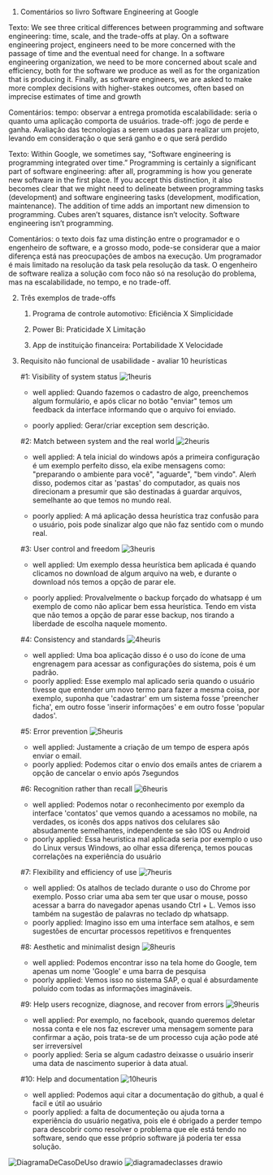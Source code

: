 1. Comentários so livro Software Engineering at Google 

Texto: 
We see three critical differences between programming and software engineering: time, scale, and the trade-offs at play. On a software engineering project, engineers need to be more concerned with the passage of time and the eventual need for change.
In a software engineering organization, we need to be more concerned about scale and efficiency, both for the software we produce as well as for the organization that is producing it. Finally, as software engineers, we are asked to make more complex decisions with higher-stakes outcomes,
often based on imprecise estimates of time and growth

Comentários:
tempo: observar a entrega promotida
escalabilidade: seria o quanto uma aplicação comporta de usuários.
trade-off: jogo de perde e ganha. Avaliação das tecnologias a serem usadas para realizar um projeto, levando em consideração o que será ganho e o que será perdido

Texto:
Within Google, we sometimes say, “Software engineering is programming integrated over time.” Programming is certainly a significant part of software engineering: after all, programming is how you generate new software in the first place. If you accept this distinction,
it also becomes clear that we might need to delineate between programming tasks (development) and software engineering tasks (development, modification, maintenance). The addition of time adds an important new dimension to programming. Cubes aren’t squares, distance isn’t velocity. Software engineering isn’t programming.

Comentários:
o texto dois faz uma distinção entre o programador e o engenheiro de software, e a grosso modo, pode-se considerar que a maior diferença está 
nas preocupações de ambos na execução. Um programador é mais limitado na resolução da task pela resolução da task. O engenheiro de software 
realiza a solução com foco não só na resolução do problema, mas na escalabilidade, no tempo, e no trade-off.

2. Três exemplos de trade-offs 

    1. Programa de controle automotivo: Eficiência X Simplicidade

    2. Power Bi: Praticidade X Limitação

    3. App de instituição financeira: Portabilidade X Velocidade


3. Requisito não funcional de usabilidade - avaliar 10 heurísticas 

   #1: Visibility of system status
![1heuris](https://github.com/JulioFreitas07/BERTOTI/assets/127301327/97b74151-46f6-43e9-b973-0d380982d517)
   
    - well applied: Quando fazemos o cadastro de algo, preenchemos algum formulário, e após clicar no botão "enviar" temos um feedback da interface informando que o arquivo foi enviado.
    
    - poorly applied: Gerar/criar exception  sem descrição.

    #2: Match between system and the real world
![2heuris](https://github.com/JulioFreitas07/BERTOTI/assets/127301327/24c08310-717c-42b3-b378-e7370933529b)

 
    - well applied: A tela inicial do windows após a primeira configuração é um exemplo perfeito disso, ela exibe mensagens como: "preparando o ambiente para você", "aguarde", "bem vindo". Aleḿ disso, podemos citar as 'pastas' do computador, as quais nos direcionam a presumir que são destinadas á guardar arquivos, semelhante ao que temos no mundo real.

    - poorly applied: A má aplicação dessa heurística traz confusão para o usuário, pois pode sinalizar algo que não faz sentido com o mundo real. 

    #3: User control and freedom
   ![3heuris](https://github.com/JulioFreitas07/BERTOTI/assets/127301327/eafef561-18db-4752-be16-f9a9f2b39fb4)


    - well applied: Um exemplo dessa heurística bem aplicada é quando clicamos no download de algum arquivo na web, e durante o download nós temos a opção de parar ele.
    
    - poorly applied: Provalvelmente o backup forçado do  whatsapp é um exemplo de como não aplicar bem essa heurística. Tendo em vista que não temos a opção de parar esse backup, nos tirando a liberdade de escolha naquele momento.

    #4: Consistency and standards
   ![4heuris](https://github.com/JulioFreitas07/BERTOTI/assets/127301327/e689af42-40b0-4c2a-a692-fde71641a6f1)


    - well applied: Uma boa aplicação disso é o uso do ícone de uma engrenagem para acessar as configurações do sistema, pois é um padrão.
    - poorly applied: Esse exemplo mal aplicado seria quando o usuário tivesse que entender um novo termo para fazer a mesma coisa, por exemplo, suponha que 'cadastrar' em um sistema fosse 'preencher ficha', em outro fosse 'inserir informações' e em outro fosse 'popular dados'.

    #5: Error prevention
![5heuris](https://github.com/JulioFreitas07/BERTOTI/assets/127301327/3efc6d00-6d56-4750-824a-23b3c60900e8)

   
    - well applied: Justamente a criação de um tempo de espera após enviar o email.
    - poorly applied: Podemos citar o envio dos emails antes de criarem a opção de cancelar o envio após 7segundos


    #6: Recognition rather than recall
![6heuris](https://github.com/JulioFreitas07/BERTOTI/assets/127301327/a844f36a-b858-4c28-bb74-126c3d46f58d)

   
    - well applied: Podemos notar o reconhecimento por exemplo da interface 'contatos' que vemos quando a acessamos no mobile, na verdades, os iconês dos apps nativos dos celulares são absudamente semelhantes, independente se são IOS ou Android 
    - poorly applied: Essa heuristica mal aplicada seria por exemplo o uso do Linux versus Windows, ao olhar essa diferença, temos poucas correlações na experiência do usuário


    #7: Flexibility and efficiency of use
![7heuris](https://github.com/JulioFreitas07/BERTOTI/assets/127301327/440f7365-b6aa-40f4-a197-e9fd4994f23a)

   
    - well applied: Os atalhos de teclado durante o uso do Chrome por exemplo. Posso criar uma aba sem ter que usar o mouse, posso acessar a barra do navegador apenas usando Ctrl + L. Vemos isso também na sugestão de palavras no teclado dp whatsapp.
    - poorly applied: Imagino isso em uma interface sem atalhos, e sem sugestões de encurtar processos repetitivos e frenquentes


    #8: Aesthetic and minimalist design
![8heuris](https://github.com/JulioFreitas07/BERTOTI/assets/127301327/1ab91f71-49ce-4bab-bf6e-266306e06cdb)

   
    - well applied: Podemos encontrar isso na tela home do Google, tem apenas um nome 'Google' e uma barra de pesquisa
    - poorly applied: Vemos isso no sistema SAP, o qual é absurdamente poluído com todas as informações imagináveis.


    #9: Help users recognize, diagnose, and recover from errors
 ![9heuris](https://github.com/JulioFreitas07/BERTOTI/assets/127301327/07c2de0c-afcd-49e0-9049-90ed712b1f56)
  

    - well applied: Por exemplo, no facebook,  quando queremos deletar nossa conta e ele nos faz escrever uma mensagem somente para confirmar a ação, pois trata-se de um processo cuja ação pode até ser irreversível
    - poorly applied: Seria se algum cadastro deixasse o usuário inserir uma data de nascimento superior à data atual.

    #10: Help and documentation
![10heuris](https://github.com/JulioFreitas07/BERTOTI/assets/127301327/6895190f-dfb6-438e-b9f8-a8b31b6aeb36)

   
    - well applied: Podemos aqui citar a documentação do github, a qual é facil e útil ao usuário
    - poorly applied: a falta de documenteção ou ajuda torna a experiência do usuário negativa, pois ele é obrigado a perder tempo para descobrir como resolver o problema que ele está tendo no software, sendo que esse próprio software já poderia ter essa solução.


![DiagramaDeCasoDeUso drawio](https://github.com/JulioFreitas07/BERTOTI/assets/127301327/c067ca14-1c75-4cf4-b637-ed13fd900aa1)
![diagramadeclasses drawio](https://github.com/JulioFreitas07/BERTOTI/assets/127301327/50170bca-0bd6-4329-85d4-1a7156486aa7)



